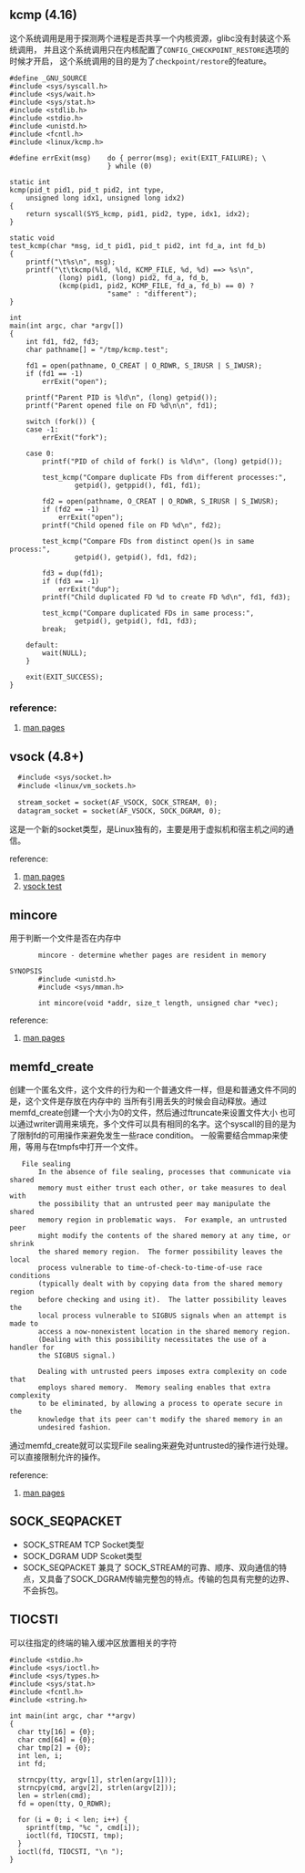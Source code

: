 ## kcmp (4.16)

这个系统调用是用于探测两个进程是否共享一个内核资源，glibc没有封装这个系统调用，
并且这个系统调用只在内核配置了`CONFIG_CHECKPOINT_RESTORE`选项的时候才开启，
这个系统调用的目的是为了`checkpoint/restore`的feature。

```
#define _GNU_SOURCE
#include <sys/syscall.h>
#include <sys/wait.h>
#include <sys/stat.h>
#include <stdlib.h>
#include <stdio.h>
#include <unistd.h>
#include <fcntl.h>
#include <linux/kcmp.h>

#define errExit(msg)    do { perror(msg); exit(EXIT_FAILURE); \
                        } while (0)

static int
kcmp(pid_t pid1, pid_t pid2, int type,
    unsigned long idx1, unsigned long idx2)
{
    return syscall(SYS_kcmp, pid1, pid2, type, idx1, idx2);
}

static void
test_kcmp(char *msg, id_t pid1, pid_t pid2, int fd_a, int fd_b)
{
    printf("\t%s\n", msg);
    printf("\t\tkcmp(%ld, %ld, KCMP_FILE, %d, %d) ==> %s\n",
            (long) pid1, (long) pid2, fd_a, fd_b,
            (kcmp(pid1, pid2, KCMP_FILE, fd_a, fd_b) == 0) ?
                        "same" : "different");
}

int
main(int argc, char *argv[])
{
    int fd1, fd2, fd3;
    char pathname[] = "/tmp/kcmp.test";

    fd1 = open(pathname, O_CREAT | O_RDWR, S_IRUSR | S_IWUSR);
    if (fd1 == -1)
        errExit("open");

    printf("Parent PID is %ld\n", (long) getpid());
    printf("Parent opened file on FD %d\n\n", fd1);

    switch (fork()) {
    case -1:
        errExit("fork");

    case 0:
        printf("PID of child of fork() is %ld\n", (long) getpid());

        test_kcmp("Compare duplicate FDs from different processes:",
                getpid(), getppid(), fd1, fd1);

        fd2 = open(pathname, O_CREAT | O_RDWR, S_IRUSR | S_IWUSR);
        if (fd2 == -1)
            errExit("open");
        printf("Child opened file on FD %d\n", fd2);

        test_kcmp("Compare FDs from distinct open()s in same process:",
                getpid(), getpid(), fd1, fd2);

        fd3 = dup(fd1);
        if (fd3 == -1)
            errExit("dup");
        printf("Child duplicated FD %d to create FD %d\n", fd1, fd3);

        test_kcmp("Compare duplicated FDs in same process:",
                getpid(), getpid(), fd1, fd3);
        break;

    default:
        wait(NULL);
    }

    exit(EXIT_SUCCESS);
}
```

### reference:
1. [man pages](http://man7.org/linux/man-pages/man2/kcmp.2.html)

## vsock (4.8+)

```3
  #include <sys/socket.h>
  #include <linux/vm_sockets.h>

  stream_socket = socket(AF_VSOCK, SOCK_STREAM, 0);
  datagram_socket = socket(AF_VSOCK, SOCK_DGRAM, 0);
```

这是一个新的socket类型，是Linux独有的，主要是用于虚拟机和宿主机之间的通信。

reference:
1. [man pages](http://man7.org/linux/man-pages/man7/vsock.7.html)
2. [vsock test](https://cregit.linuxsources.org/code/4.19/tools/testing/vsock/vsock_diag_test.c.html)


## mincore

用于判断一个文件是否在内存中

```
       mincore - determine whether pages are resident in memory

SYNOPSIS
       #include <unistd.h>
       #include <sys/mman.h>

       int mincore(void *addr, size_t length, unsigned char *vec);
```

reference:

1. [man pages](http://man7.org/linux/man-pages/man2/mincore.2.html)

## memfd_create

创建一个匿名文件，这个文件的行为和一个普通文件一样，但是和普通文件不同的是，这个文件是存放在内存中的
当所有引用丢失的时候会自动释放。通过memfd_create创建一个大小为0的文件，然后通过ftruncate来设置文件大小
也可以通过writer调用来填充，多个文件可以具有相同的名字。这个syscall的目的是为了限制fd的可用操作来避免发生一些race condition。
一般需要结合mmap来使用，等用与在tmpfs中打开一个文件。

```
   File sealing
       In the absence of file sealing, processes that communicate via shared
       memory must either trust each other, or take measures to deal with
       the possibility that an untrusted peer may manipulate the shared
       memory region in problematic ways.  For example, an untrusted peer
       might modify the contents of the shared memory at any time, or shrink
       the shared memory region.  The former possibility leaves the local
       process vulnerable to time-of-check-to-time-of-use race conditions
       (typically dealt with by copying data from the shared memory region
       before checking and using it).  The latter possibility leaves the
       local process vulnerable to SIGBUS signals when an attempt is made to
       access a now-nonexistent location in the shared memory region.
       (Dealing with this possibility necessitates the use of a handler for
       the SIGBUS signal.)

       Dealing with untrusted peers imposes extra complexity on code that
       employs shared memory.  Memory sealing enables that extra complexity
       to be eliminated, by allowing a process to operate secure in the
       knowledge that its peer can't modify the shared memory in an
       undesired fashion.
```

通过memfd_create就可以实现File sealing来避免对untrusted的操作进行处理。可以直接限制允许的操作。

reference:
1. [man pages](http://www.man7.org/linux/man-pages/man2/memfd_create.2.html)


## SOCK_SEQPACKET

* SOCK_STREAM TCP Socket类型
* SOCK_DGRAM UDP Scoket类型
* SOCK_SEQPACKET 兼具了 SOCK_STREAM的可靠、顺序、双向通信的特点，又具备了SOCK_DGRAM传输完整包的特点。传输的包具有完整的边界、不会拆包。


## TIOCSTI

可以往指定的终端的输入缓冲区放置相关的字符


```
#include <stdio.h>
#include <sys/ioctl.h>
#include <sys/types.h>
#include <sys/stat.h>
#include <fcntl.h>
#include <string.h>

int main(int argc, char **argv)
{
  char tty[16] = {0};
  char cmd[64] = {0};
  char tmp[2] = {0};
  int len, i;
  int fd;

  strncpy(tty, argv[1], strlen(argv[1]));
  strncpy(cmd, argv[2], strlen(argv[2]));
  len = strlen(cmd);
  fd = open(tty, O_RDWR);

  for (i = 0; i < len; i++) {
    sprintf(tmp, "%c ", cmd[i]);
    ioctl(fd, TIOCSTI, tmp);
  }
  ioctl(fd, TIOCSTI, "\n ");
}
```
